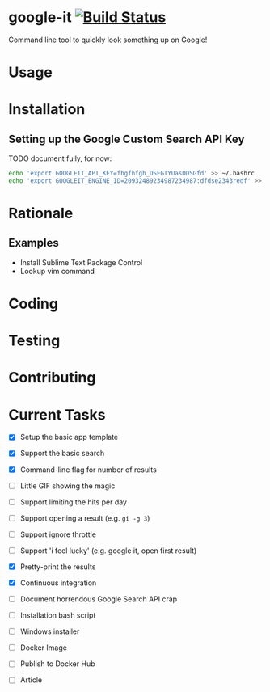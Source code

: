 # google-it [![Build Status](https://travis-ci.org/dwmkerr/google-it.svg?branch=master)](https://travis-ci.org/dwmkerr/google-it)

Command line tool to quickly look something up on Google!

# Usage

# Installation

## Setting up the Google Custom Search API Key

TODO document fully, for now:

```bash
echo 'export GOOGLEIT_API_KEY=fbgfhfgh_DSFGTYUasDDSGfd' >> ~/.bashrc
echo 'export GOOGLEIT_ENGINE_ID=20932489234987234987:dfdse2343redf' >> ~/.bashrc
```

# Rationale

## Examples

- Install Sublime Text Package Control
- Lookup vim command

# Coding

# Testing

# Contributing

# Current Tasks

- [X] Setup the basic app template
- [X] Support the basic search
- [X] Command-line flag for number of results
- [ ] Little GIF showing the magic
- [ ] Support limiting the hits per day
- [ ] Support opening a result (e.g. `gi -g 3`)
- [ ] Support ignore throttle
- [ ] Support 'i feel lucky' (e.g. google it, open first result)
- [X] Pretty-print the results
- [X] Continuous integration
- [ ] Document horrendous Google Search API crap
- [ ] Installation bash script
- [ ] Windows installer
- [ ] Docker Image
- [ ] Publish to Docker Hub
- [ ] Article

